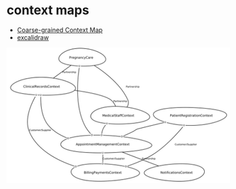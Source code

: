 # context maps

- [Coarse-grained Context Map](https://mermaid.live/edit#pako:eNq1lFFvmzAQx7-K5Up7Iso0rZOKpkmJ80pkwfoy2IMLNlg1tmWMsqjqd985QEpG05d2fkC-_5nfnY87nnBpKo5jXDtmG_RzV2gEq1Ss63ZcoN523nHW7sxBDzskpFLxjRB3d0JEoJlHHt98Pq3RXB1k5Zv4i_0TlUYZN7n_YZdGC-Na2fkzM1DfxbTMec1d10g7QkOa74SWfedNy13WW6skd2fyB5TA8fPlv8F6k_b1ddrwJGlOlNSyZAqlHMBV93vwbJJ8Y62R2rdce5QwzWoetqOfpjllXgZfymv4HA4so0dvkiV5wqsTN_NMiCVgS_Mt3EHqGn1ClB1nrj3J98ZLAa8HJviJadtej_aUAcmp47VmujwiwhwHffB0_cPQmffrXV7g-7Ed17N-TLk6scI3L_BIHCqCVqsfcP0XiS4luN_yGLmQuK4W-VDIhs6a7a0svgcYxHkRN8kg7slF0OXBSSTp9VRIBrmQsUfX5ya9mtFmuPCWLko1l8YaTNIs8Kl7AyV071yiaQTJRwBb_jbm5_ZkPqdzz5Yuhu0iAHmVPNbDHxUPfTIMlDaaX5mminUNc44dY3SLbqeREqcVCaP96sBl3fj4wahqDqf_D02yj2XjCEMRWyYr-Lk_hUgF9g1MbYFj2FbMPRa40M9wjvXeZEdd4ti7nkfYmb5ucCyY6sDqbcU830kGzdaeVcv0L2Mm-_kvbCf-7g)
- [excalidraw](https://excalidraw.com/#room=81cb062334f2ad04530b,loU697ojohtoj064OnhsvA)

![trashy context mapping](context-map.png "trashy context mapping")
